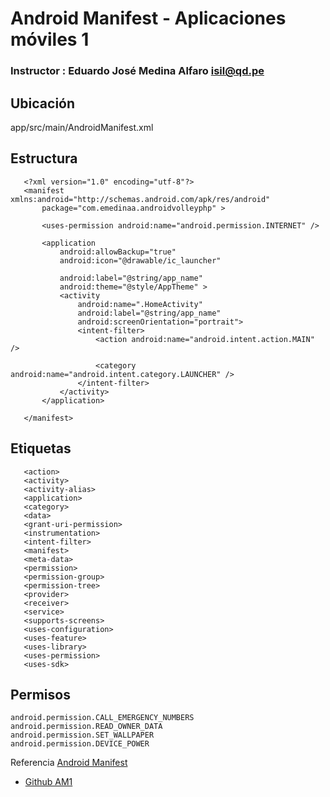 # Android Manifest - Aplicaciones móviles 1

### Instructor : Eduardo José Medina Alfaro isil@qd.pe

## Ubicación

app/src/main/AndroidManifest.xml

## Estructura

 ```
	<?xml version="1.0" encoding="utf-8"?>
	<manifest xmlns:android="http://schemas.android.com/apk/res/android"
	    package="com.emedinaa.androidvolleyphp" >

	    <uses-permission android:name="android.permission.INTERNET" />

	    <application
	        android:allowBackup="true"
	        android:icon="@drawable/ic_launcher"

	        android:label="@string/app_name"
	        android:theme="@style/AppTheme" >
	        <activity
	            android:name=".HomeActivity"
	            android:label="@string/app_name"
	            android:screenOrientation="portrait">
	            <intent-filter>
	                <action android:name="android.intent.action.MAIN" />

	                <category android:name="android.intent.category.LAUNCHER" />
	            </intent-filter>
	        </activity>
	    </application>

	</manifest>
 ```

## Etiquetas
 ```
	<action> 
	<activity> 
	<activity-alias> 
	<application> 
	<category> 
	<data> 
	<grant-uri-permission> 
	<instrumentation> 
	<intent-filter> 
	<manifest> 
	<meta-data> 
	<permission> 
	<permission-group> 
	<permission-tree> 
	<provider> 
	<receiver> 
	<service> 
	<supports-screens> 
	<uses-configuration> 
	<uses-feature> 
	<uses-library> 
	<uses-permission> 
	<uses-sdk>
 ```
## Permisos
 ```
android.permission.CALL_EMERGENCY_NUMBERS 
android.permission.READ_OWNER_DATA 
android.permission.SET_WALLPAPER 
android.permission.DEVICE_POWER
 ```

Referencia
[Android Manifest](http://developer.android.com/guide/topics/manifest/manifest-intro.html)


* [Github AM1](https://github.com/ISILAndroid/am1_group2015_1)

